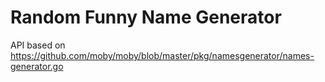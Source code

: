 # Random Funny Name Generator

API based on https://github.com/moby/moby/blob/master/pkg/namesgenerator/names-generator.go
